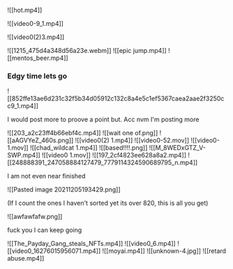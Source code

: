 ![[hot.mp4]]

![[video0-9_1.mp4]]

![[video0(2)3.mp4]]

![[1215_475d4a348d56a23e.webm]]
![[epic jump.mp4]]
![[mentos_beer.mp4]]

### Edgy time lets go
![[852ffe13ae6d231c32f5b34d05912c132c8a4e5c1ef5367caea2aae2f3250cc9_1.mp4]]

I would post more to proove a point but. Acc nvm I'm posting more

![[203_a2c23ff4b66ebf4c.mp4]]
![[wait one of.png]]
![[aAGVYeZ_460s.png]]
![[video0(2) 1.mp4]]
![[video0-52.mov]]
![[video0-1.mov]]
![[chad_wildcat 1.mp4]]
![[based!!!!.png]]
![[M_8WEDxGTZ_V-SWP.mp4]]
![[video0 1.mov]]
![[197_2cf4823ee628a8a2.mp4]]
![[248888391_247058884127479_7779114324590689795_n.mp4]]

I am not even near finished

![[Pasted image 20211205193429.png]]

(If I count the ones I haven't sorted yet its over 820, this is all you get)

![[awfawfafw.png]]

fuck you I can keep going

![[The_Payday_Gang_steals_NFTs.mp4]]
![[video0_6.mp4]]
![[video0_16276015956071.mp4]]
![[moyai.mp4]]
![[unknown-4.jpg]]
![[retard abuse.mp4]]